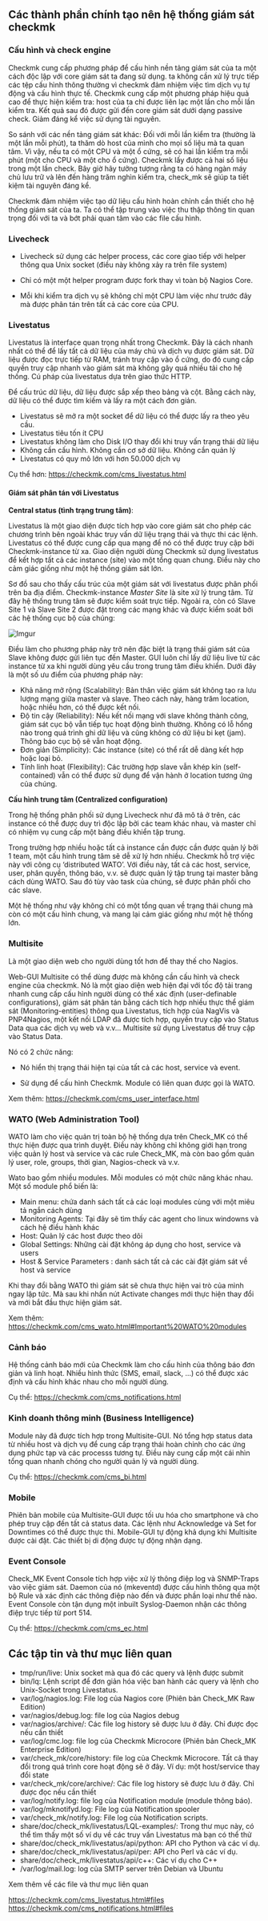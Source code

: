 ## Các thành phần chính tạo nên hệ thống giám sát checkmk

### Cấu hình và check engine

Checkmk cung cấp phương pháp để cấu hình nền tảng giám sát của ta một cách độc lập với core giám sát ta đang sử dụng. ta không cần xử lý trực tiếp các tệp cấu hình thông thường vì checkmk đảm nhiệm việc tìm dịch vụ tự động và cấu hình thực tế. Checkmk cung cấp một phương pháp hiệu quả cao để thực hiện kiểm tra: host của ta chỉ được liên lạc một lần cho mỗi lần kiểm tra. Kết quả sau đó được gửi đến core giám sát dưới dạng passive check. Giảm đáng kể việc sử dụng tài nguyên. 

So sánh với các nền tảng giám sát khác: Đối với mỗi lần kiểm tra (thường là một lần mỗi phút), ta thăm dò host của mình cho mọi số liệu mà ta quan tâm. Vì vậy, nếu ta có một CPU và một ổ cứng, sẽ có hai lần kiểm tra mỗi phút (một cho CPU và một cho ổ cứng). Checkmk lấy được cả hai số liệu trong một lần check. Bây giờ hãy tưởng tượng rằng ta có hàng ngàn máy chủ lưu trữ và lên đến hàng trăm nghìn kiểm tra, check_mk sẽ giúp ta tiết kiệm tài nguyên đáng kể.

Checkmk đảm nhiệm việc tạo dữ liệu cấu hình hoàn chỉnh cần thiết cho hệ thống giám sát của ta. Ta có thể tập trung vào việc thu thập thông tin quan trọng đối với ta và bớt phải quan tâm vào các file cấu hình. 

### Livecheck

- Livecheck sử dụng các helper process, các core giao tiếp với helper thông qua Unix socket (điều này không xảy ra trên file system)

- Chỉ có một một helper program được fork thay vì toàn bộ Nagios Core.

- Mỗi khi kiểm tra dịch vụ sẽ không chỉ một CPU làm việc như trước đây mà được phân tán trên tất cả các core của CPU.

### Livestatus

Livestatus là interface quan trọng nhất trong Checkmk. Đây là cách nhanh nhất có thể để lấy tất cả dữ liệu của máy chủ và dịch vụ được giám sát. Dữ liệu được đọc trực tiếp từ RAM, tránh truy cập vào ổ cứng, do đó cung cấp quyền truy cập nhanh vào giám sát mà không gây quá nhiều tải cho hệ thống. Cú pháp của livestatus dựa trên giao thức HTTP. 

Để cấu trúc dữ liệu, dữ liệu được sắp xếp theo bảng và cột. Bằng cách này, dữ liệu có thể được tìm kiếm và lấy ra một cách đơn giản.

- Livestatus sẽ mở ra một socket để dữ liệu có thể được lấy ra theo yêu cầu. 
- Livestatus tiêu tốn ít CPU
- Livestatus không làm cho Disk I/O thay đổi khi truy vấn trạng thái dữ liệu
- Không cần cấu hình. Không cần cơ sở dữ liệu. Không cần quản lý
- Livestatus có quy mô lớn với hơn 50.000 dịch vụ

Cụ thể hơn: https://checkmk.com/cms_livestatus.html

#### Giám sát phân tán với Livestatus

**Central status (tình trạng trung tâm)**: 

Livestatus là một giao diện được tích hợp vào core giám sát cho phép các chương trình bên ngoài khác truy vấn dữ liệu trạng thái và thực thi các lệnh. Livestatus có thể được cung cấp qua mạng để nó có thể được truy cập bởi Checkmk-instance từ xa. Giao diện người dùng Checkmk sử dụng livestatus để kết hợp tất cả các instance (site) vào một tổng quan chung. Điều này cho cảm giác giống như một hệ thống giám sát lớn.

Sơ đồ sau cho thấy cấu trúc của một giám sát với livestatus được phân phối trên ba địa điểm. Checkmk-instance *Master Site* là site xử lý trung tâm. Từ đây hệ thống trung tâm sẽ được kiểm soát trực tiếp. Ngoài ra, còn có Slave Site 1 và Slave Site 2 được đặt trong các mạng khác và được kiểm soát bởi các hệ thống cục bộ của chúng:

![Imgur](https://i.imgur.com/yuRovMc.png)

Điều làm cho phương pháp này trở nên đặc biệt là trạng thái giám sát của Slave không được gửi liên tục đến Master. GUI luôn chỉ lấy dữ liệu live từ các instance từ xa khi người dùng yêu cầu trong trung tâm điều khiển. Dưới đây là một số ưu điểm của phương pháp này:

- Khả năng mở rộng (Scalability): Bản thân việc giám sát không tạo ra lưu lượng mạng giữa master và slave. Theo cách này, hàng trăm location, hoặc nhiều hơn, có thể được kết nối.
- Độ tin cậy (Reliability): Nếu kết nối mạng với slave không thành công, giám sát cục bộ vẫn tiếp tục hoạt động bình thường. Không có lỗ hổng nào trong quá trình ghi dữ liệu và cũng không có dữ liệu bi kẹt (jam). Thông báo cục bộ sẽ vẫn hoạt động.
- Đơn giản (Simplicity): Các instance (site) có thể rất dễ dàng kết hợp hoặc loại bỏ.
- Tính linh hoạt (Flexibility): Các trường hợp slave vẫn khép kín (self-contained) vẫn có thể được sử dụng để vận hành ở location tương ứng của chúng.  

**Cấu hình trung tâm (Centralized configuration)**

Trong hệ thống phân phối sử dụng Livecheck như đã mô tả ở trên, các instance có thể được duy trì độc lập bởi các team khác nhau, và master chỉ có nhiệm vụ cung cấp một bảng điều khiển tập trung.

Trong trường hợp nhiều hoặc tất cả instance cần được cần được quản lý bởi 1 team, một cấu hình trung tâm sẽ dễ xử lý hơn nhiều. Checkmk hỗ trợ việc này với công cụ ‘distributed WATO’. Với điều này, tất cả các host, service, user, phân quyền, thông báo, v.v. sẽ được quản lý tập trung tại master bằng cách dùng WATO. Sau đó tùy vào task của chúng, sẽ được phân phối cho các slave.

Một hệ thống như vậy không chỉ có một tổng quan về trạng thái chung mà còn có một cấu hình chung, và mang lại cảm giác giống như một hệ thống lớn.

### Multisite

Là một giao diện web cho người dùng tốt hơn để thay thế cho Nagios.

Web-GUI Multisite có thể dùng được mà không cần cấu hình và check engine của checkmk. Nó là một giao diện web hiện đại với tốc độ tải trang nhanh cung cấp cấu hình người dùng có thể xác định (user-definable configurations), giám sát phân tán bằng cách tích hợp nhiều thực thể giám sát (Monitoring-entities) thông qua Livestatus, tích hợp của NagVis và PNP4Nagios, một kết nối LDAP đã được tích hợp, quyền truy cập vào Status Data qua các dịch vụ web và v.v... Multisite sử dụng Livestatus để truy cập vào Status Data.

Nó có 2 chức năng:

- Nó hiển thị trạng thái hiện tại của tất cả các host, service và event.

- Sử dụng để cấu hình Checkmk. Module có liên quan được gọi là WATO.

Xem thêm: https://checkmk.com/cms_user_interface.html

### WATO (Web Administration Tool)

WATO làm cho việc quản trị toàn bộ hệ thống dựa trên Check_MK có thể thực hiện được qua trình duyệt. Điều này không chỉ không giới hạn trong việc quản lý host và service và các rule Check_MK, mà còn bao gồm quản lý user, role, groups, thời gian, Nagios-check và v.v. 

Wato bao gồm nhiều modules. Mỗi modules có một chức năng khác nhau. Một số module phổ biến là: 
- Main menu: chứa danh sách tất cả các loại modules cùng với một miêu tả ngắn cách dùng
- Monitoring Agents: Tại đây sẽ tìm thấy các agent cho linux windowns và cách hệ điều hành khác
- Host: Quản lý các host được theo dõi
- Global Settings: Những cài đặt không áp dụng cho host, service và users
- Host & Service Parameters : danh sách tất cả các cài đặt giám sát về host và service

Khi thay đổi bằng WATO thì giám sát sẽ chưa thực hiện vai trò của mình ngay lập tức. Mà sau khi nhấn nút Activate changes mới thực hiện thay đổi và mới bắt đầu thực hiện giám sát.

Xem thêm: https://checkmk.com/cms_wato.html#Important%20WATO%20modules

### Cảnh báo

Hệ thống cảnh báo mới của Checkmk làm cho cấu hình của thông báo đơn giản và linh hoạt. Nhiều hình thức (SMS, email, slack, ...) có thể được xác định và cấu hình khác nhau cho mỗi người dùng.

Cụ thể: https://checkmk.com/cms_notifications.html

### Kinh doanh thông minh (Business Intelligence)

Module này đã được tích hợp trong Multisite-GUI. Nó tổng hợp status data từ nhiều host và dịch vụ để cung cấp trạng thái hoàn chỉnh cho các ứng dụng phức tạp và các processs tương tự. Điều này cung cấp một cái nhìn tổng quan nhanh chóng cho người quản lý và người dùng. 

Cụ thể: https://checkmk.com/cms_bi.html

### Mobile

Phiên bản mobile của Multisite-GUI được tối ưu hóa cho smartphone và cho phép truy cập đến tất cả status data. Các lệnh như Acknowledge và Set for Downtimes có thể được thực thi. Mobile-GUI tự động khả dụng khi Multisite được cài đặt. Các thiết bị di động được tự động nhận dạng.

### Event Console

Check_MK Event Console tích hợp việc xử lý thông điệp log và SNMP-Traps vào việc giám sát. Daemon của nó (mkeventd) được cấu hình thông qua một bộ Rule và xác định các thông điệp nào đến và được phần loại như thế nào. Event Console còn tận dụng một inbuilt Syslog-Daemon nhận các thông điệp trực tiếp từ port 514.

Cụ thể: https://checkmk.com/cms_ec.html

## Các tập tin và thư mục liên quan

- tmp/run/live: Unix socket mà qua đó các query và lệnh được submit
- bin/lq: Lệnh script để đơn giản hóa việc ban hành các query và lệnh cho Unix-Socket trong Livestatus.
- var/log/nagios.log: File log của Nagios core (Phiên bản Check_MK Raw Edition)
- var/nagios/debug.log: file log của Nagios debug
- var/nagios/archive/: Các file log history sẽ được lưu ở đây. Chỉ được đọc nếu cần thiết
- var/log/cmc.log: file log của Checkmk Microcore (Phiên bản Check_MK Enterprise Edition)
- var/check_mk/core/history: file log của Checkmk Microcore. Tất cả thay đổi trong quá trình core hoạt động sẽ ở đây. Ví dụ: một host/service thay đổi state
- var/check_mk/core/archive/: Các file log history sẽ được lưu ở đây. Chỉ được đọc nếu cần thiết
- var/log/notify.log: file log của Notification module (module thông báo). 
- var/log/mknotifyd.log: File log của Notification spooler
- var/check_mk/notify.log: File log của Notification scripts.
- share/doc/check_mk/livestatus/LQL-examples/: Trong thư mục này, có thể tìm thấy một số ví dụ về các truy vấn Livestatus mà bạn có thể thử
- share/doc/check_mk/livestatus/api/python: API cho Python và các ví dụ.
- share/doc/check_mk/livestatus/api/per: API cho Perl và các ví dụ.
- share/doc/check_mk/livestatus/api/c++: Các ví dụ cho C++
- /var/log/mail.log: log của SMTP server trên Debian và Ubuntu

Xem thêm về các file và thư mục liên quan

https://checkmk.com/cms_livestatus.html#files
https://checkmk.com/cms_notifications.html#files

